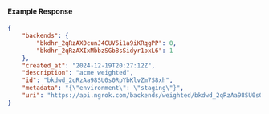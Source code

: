 <!-- Code generated for API Clients. DO NOT EDIT. -->

#### Example Response

```json
{
	"backends": {
		"bkdhr_2qRzAX0cunJ4CUV5i1a9iKRqgPP": 0,
		"bkdhr_2qRzAXIxMbbzSGb8sSidyr1pxL6": 1
	},
	"created_at": "2024-12-19T20:27:12Z",
	"description": "acme weighted",
	"id": "bkdwd_2qRzAa98SU0s0RpYbKlvZm7S8xh",
	"metadata": "{\"environment\": \"staging\"}",
	"uri": "https://api.ngrok.com/backends/weighted/bkdwd_2qRzAa98SU0s0RpYbKlvZm7S8xh"
}
```
